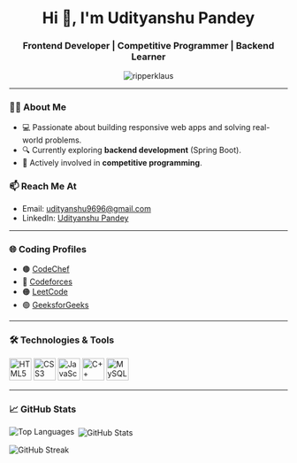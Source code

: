<h1 align="center">Hi 👋, I'm Udityanshu Pandey</h1>
<h3 align="center">Frontend Developer | Competitive Programmer | Backend Learner</h3>

<p align="center">
  <img src="https://komarev.com/ghpvc/?username=ripperklaus&label=Profile%20views&color=0e75b6&style=flat" alt="ripperklaus" />
</p>

---

### 👨‍💻 About Me
- 💻 Passionate about building responsive web apps and solving real-world problems.
- 🔍 Currently exploring **backend development** (Spring Boot).
- 🤝 Actively involved in **competitive programming**.

### 📫 Reach Me At
- Email: [udityanshu9696@gmail.com](mailto:udityanshu9696@gmail.com)
- LinkedIn: [Udityanshu Pandey](https://www.linkedin.com/in/udityanshu-pandey-7788531b8/)

---

### 🌐 Coding Profiles
- 🟤 [CodeChef](https://www.codechef.com/users/heisenberg33)
- 🔵 [Codeforces](https://codeforces.com/profile/klaus98)
- 🟠 [LeetCode](https://leetcode.com/heisenberg33)
- 🟢 [GeeksforGeeks](https://auth.geeksforgeeks.org/user/udit_muj)

---

### 🛠️ Technologies & Tools
<p>
  <img src="https://cdn.jsdelivr.net/gh/devicons/devicon/icons/html5/html5-original.svg" width="40" alt="HTML5"/>
  <img src="https://cdn.jsdelivr.net/gh/devicons/devicon/icons/css3/css3-original.svg" width="40" alt="CSS3"/>
  <img src="https://cdn.jsdelivr.net/gh/devicons/devicon/icons/javascript/javascript-original.svg" width="40" alt="JavaScript"/>
  <img src="https://cdn.jsdelivr.net/gh/devicons/devicon/icons/cplusplus/cplusplus-original.svg" width="40" alt="C++"/>
  <img src="https://cdn.jsdelivr.net/gh/devicons/devicon/icons/mysql/mysql-original-wordmark.svg" width="40" alt="MySQL"/>
</p>

---

### 📈 GitHub Stats
<p>
  <img align="left" src="https://github-readme-stats.vercel.app/api/top-langs?username=ripperklaus&show_icons=true&locale=en&layout=compact" alt="Top Languages" />
</p>

<p>&nbsp;<img align="center" src="https://github-readme-stats.vercel.app/api?username=ripperklaus&show_icons=true&locale=en" alt="GitHub Stats" /></p>

<p><img align="center" src="https://github-readme-streak-stats.herokuapp.com/?user=ripperklaus" alt="GitHub Streak" /></p>
